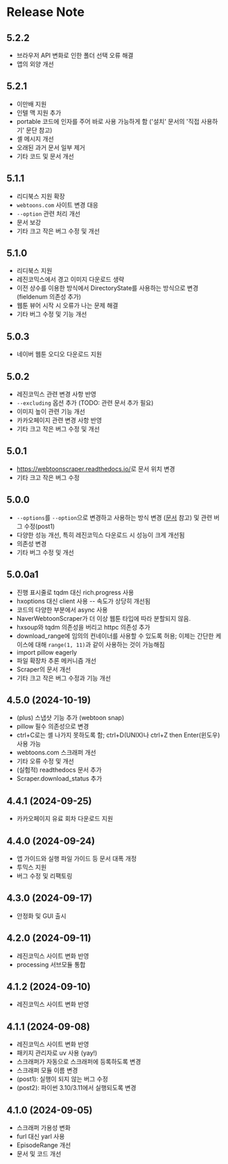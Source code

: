 # Release Note

## 5.2.2

* 브라우저 API 변화로 인한 폴더 선택 오류 해결
* 앱의 외양 개선

## 5.2.1

* 이만배 지원
* 인텔 맥 지원 추가
* portable 코드에 인자를 주어 바로 사용 가능하게 함 ('설치' 문서의 '직접 사용하기' 문단 참고)
* 셸 메시지 개선
* 오래된 과거 문서 일부 제거
* 기타 코드 및 문서 개선

## 5.1.1

* 리디북스 지원 확장
* `webtoons.com` 사이트 변경 대응
* `--option` 관련 처리 개선
* 문서 보강
* 기타 크고 작은 버그 수정 및 개선

## 5.1.0

* 리디북스 지원
* 레진코믹스에서 경고 이미지 다운로드 생략
* 이전 상수를 이용한 방식에서 DirectoryState를 사용하는 방식으로 변경 (fieldenum 의존성 추가)
* 웹툰 뷰어 시작 시 오류가 나는 문제 해결
* 기타 버그 수정 및 기능 개선

## 5.0.3

* 네이버 웹툰 오디오 다운로드 지원

## 5.0.2

* 레진코믹스 관련 변경 사항 반영
* `--excluding` 옵션 추가 (TODO: 관련 문서 추가 필요)
* 이미지 높이 관련 기능 개선
* 카카오페이지 관련 변경 사항 반영
* 기타 크고 작은 버그 수정 및 개선

## 5.0.1

* <https://webtoonscraper.readthedocs.io/>로 문서 위치 변경
* 기타 크고 작은 버그 수정

## 5.0.0

* `--options`를 `--option`으로 변경하고 사용하는 방식 변경 ([문서](./how-to-use.md#플랫폼-종속적-옵션) 참고) 및 관련 버그 수정(post1)
* 다양한 성능 개선, 특히 레진코믹스 다운로드 시 성능이 크게 개선됨
* 의존성 변경
* 기타 버그 수정 및 개선

## 5.0.0a1

* 진행 표시줄로 tqdm 대신 rich.progress 사용
* hxoptions 대신 client 사용 -- 속도가 상당히 개선됨
* 코드의 다양한 부분에서 async 사용
* NaverWebtoonScraper가 더 이상 웹툰 타입에 따라 분할되지 않음.
* hxsoup와 tqdm 의존성을 버리고 httpc 의존성 추가
* download_range에 임의의 컨네이너를 사용할 수 있도록 허용; 이제는 간단한 케이스에 대해 `range(1, 11)`과 같이 사용하는 것이 가능해짐
* import pillow eagerly
* 파일 확장차 추론 메커니즘 개선
* Scraper의 문서 개선
* 기타 크고 작은 버그 수정과 기능 개선

## 4.5.0 (2024-10-19)

* (plus) 스냅샷 기능 추가 (webtoon snap)
* pillow 필수 의존성으로 변경
* ctrl+C로는 셸 나가지 못하도록 함; ctrl+D(UNIX)나 ctrl+Z then Enter(윈도우) 사용 가능
* webtoons.com 스크래퍼 개선
* 기타 오류 수정 및 개선
* (실험적) readthedocs 문서 추가
* Scraper.download_status 추가

## 4.4.1 (2024-09-25)

* 카카오페이지 유료 회차 다운로드 지원

## 4.4.0 (2024-09-24)

* 앱 가이드와 실행 파일 가이드 등 문서 대폭 개정
* 투믹스 지원
* 버그 수정 및 리팩토링

## 4.3.0 (2024-09-17)

* 안정화 및 GUI 출시

## 4.2.0 (2024-09-11)

* 레진코믹스 사이트 변화 반영
* processing 서브모듈 통합

## 4.1.2 (2024-09-10)

* 레진코믹스 사이트 변화 반영

## 4.1.1 (2024-09-08)

* 레진코믹스 사이트 변화 반영
* 패키지 관리자로 uv 사용 (yay!)
* 스크래퍼가 자동으로 스크래퍼에 등록하도록 변경
* 스크래퍼 모듈 이름 변경
* (post1): 실행이 되지 않는 버그 수정
* (post2): 파이썬 3.10/3.11에서 실행되도록 변경

## 4.1.0 (2024-09-05)

* 스크래퍼 가용성 변화
* furl 대신 yarl 사용
* EpisodeRange 개선
* 문서 및 코드 개선
